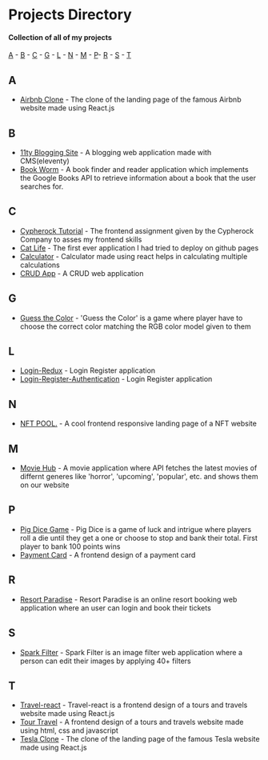 # Projects Directory
#### Collection of all of my projects 

[A](#a) - [B](#b) - [C](#c) - [G](#g) - [L](#l) - [N](#n) - [M](#m) - [P](#p)- [R](#r) - [S](#s) - [T](#t)


## A <a id="a"></a>
- <a href="https://github.com/Sayan-Maity/Airbnb-Clone">Airbnb Clone<a/> - The clone of the landing page of the famous Airbnb website made using React.js
  
## B <a id="b"></a>
- <a href="https://github.com/Sayan-Maity/11ty-blogging-site">11ty Blogging Site<a/> - A blogging web application made with CMS(eleventy)
- <a href="https://github.com/Sayan-Maity/Book-Worm">Book Worm<a/> - A book finder and reader application which implements the Google Books API to retrieve information about a book that the user searches for.
  
## C <a id="c"></a>
- <a href="https://github.com/Sayan-Maity/Cypherock-Tutorial">Cypherock Tutorial<a/> - The frontend assignment given by the Cypherock Company to asses my frontend skills
- <a href="https://github.com/Sayan-Maity/Cat-life">Cat Life<a/> - The first ever application I had tried to deploy on github pages
- <a href="https://github.com/Sayan-Maity/Calculator.github.io">Calculator<a/> - Calculator made using react helps in calculating multiple calculations
- <a href="https://github.com/Sayan-Maity/CRUD-app">CRUD App<a/> - A CRUD web application

## G <a id="g"></a>
- <a href="https://github.com/Sayan-Maity/Guess-the-Color">Guess the Color<a/> - 'Guess the Color' is a game where player have to choose the correct color matching the RGB color model given to them
  
## L <a id="l"></a>
- <a href="https://github.com/Sayan-Maity/Login-Redux">Login-Redux<a/> - Login Register application 
- <a href="https://github.com/Sayan-Maity/Login-Register-Authentication">Login-Register-Authentication<a/> - Login Register application 

## N <a id="n"></a>
- <a href="https://github.com/Sayan-Maity/NFT-Pool">NFT POOL.<a/> - A cool frontend responsive landing page of a NFT website
  
## M <a id="m"></a>
- <a href="https://github.com/Sayan-Maity/Movie-Hub">Movie Hub<a/> - A movie application where API fetches the latest movies of differnt generes like 'horror', 'upcoming', 'popular', etc. and shows them on our website
  
## P <a id="p"></a>
- <a href="https://github.com/Sayan-Maity/Pig-Dice-Game">Pig Dice Game<a/> - Pig Dice is a game of luck and intrigue where players roll a die until they get a one or choose to stop and bank their total. First player to bank 100 points wins
- <a href="https://github.com/Sayan-Maity/Payment-card">Payment Card<a/> - A frontend design of a payment card
  

## R <a id="r"></a>
- <a href="https://github.com/Sayan-Maity/Resort-Paradise">Resort Paradise<a/> - Resort Paradise is an online resort booking web application where an user can login and book their tickets 
  
## S <a id="s"></a>
- <a href="https://github.com/Sayan-Maity/Spark-Filter">Spark Filter<a/> - Spark Filter is an image filter web application where a person can edit their images by applying 40+ filters

## T <a id="t"></a>
- <a href="https://github.com/Sayan-Maity/Travel-react">Travel-react<a/> - Travel-react is a frontend design of a tours and travels website made using React.js
- <a href="https://github.com/Sayan-Maity/Tour---Travel">Tour Travel<a/> - A frontend design of a tours and travels website made using html, css and javascript
- <a href="https://github.com/Sayan-Maity/Tesla-Clone">Tesla Clone<a/> - The clone of the landing page of the famous Tesla website made using React.js

